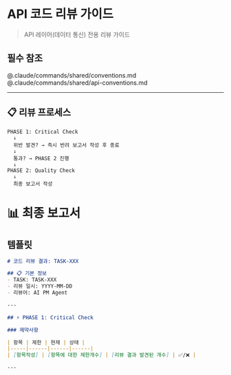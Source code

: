 # API 코드 리뷰 가이드

> API 레이어(데이터 통신) 전용 리뷰 가이드

## 필수 참조
@.claude/commands/shared/conventions.md
@.claude/commands/shared/api-conventions.md

---

## 📋 리뷰 프로세스

```
PHASE 1: Critical Check
  ↓
  위반 발견? → 즉시 반려 보고서 작성 후 종료
  ↓
  통과? → PHASE 2 진행
  ↓
PHASE 2: Quality Check
  ↓
  최종 보고서 작성
```

# 📊 최종 보고서
## 템플릿

```markdown
# 코드 리뷰 결과: TASK-XXX

## 📋 기본 정보
- TASK: TASK-XXX
- 리뷰 일시: YYYY-MM-DD
- 리뷰어: AI PM Agent

---

## ⚡ PHASE 1: Critical Check

### 제약사항

| 항목 | 제한 | 현재 | 상태 |
|-----|------|------|------|
| [항목작성] | [항목에 대한 제한개수] | [리뷰 결과 발견된 개수] | ✅/❌ |

---